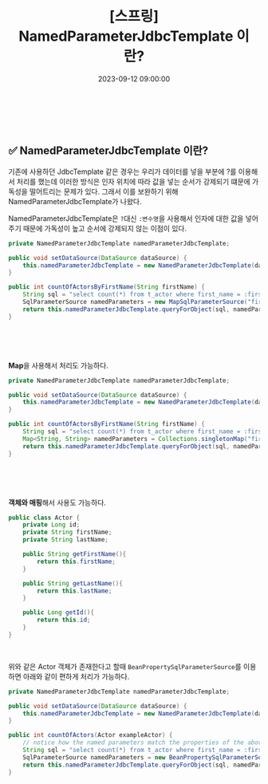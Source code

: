 ﻿---
permalink: /2023-09-12-NamedParameterJdbcTemplate 이란/
published: true
title: "[스프링] NamedParameterJdbcTemplate 이란?"
date: 2023-09-12 09:00:00
toc: true
toc_sticky: true
toc_label: "NamedParameterJdbcTemplate 이란?"
categories:
- Spring
tags:
- Spring
---

<br><br>






## ✅ NamedParameterJdbcTemplate 이란?

기존에 사용하던 JdbcTemplate 같은 경우는 우리가 데이터를 넣을 부분에 ?를 이용해서 처리를 했는데 이러한 방식은 인자 위치에 따라 값을 넣는 순서가 강제되기 떄문에 가독성을 떨어트리는 문제가 있다. 그래서 이를 보완하기 위해 NamedParameterJdbcTemplate가 나왔다.

NamedParameterJdbcTemplate은 `?`대신 `:변수명`을 사용해서 인자에 대한 값을 넣어주기 때문에 가독성이 높고 순서에 강제되지 않는 이점이 있다.

```java
private NamedParameterJdbcTemplate namedParameterJdbcTemplate;

public void setDataSource(DataSource dataSource) {
	this.namedParameterJdbcTemplate = new NamedParameterJdbcTemplate(dataSource);
}

public int countOfActorsByFirstName(String firstName) {
	String sql = "select count(*) from t_actor where first_name = :first_name";
	SqlParameterSource namedParameters = new MapSqlParameterSource("first_name", firstName);
	return this.namedParameterJdbcTemplate.queryForObject(sql, namedParameters, Integer.class);
}
```

<br><br><Br>

**Map**을 사용해서 처리도 가능하다.

```java
private NamedParameterJdbcTemplate namedParameterJdbcTemplate;

public void setDataSource(DataSource dataSource) {
	this.namedParameterJdbcTemplate = new NamedParameterJdbcTemplate(dataSource);
}

public int countOfActorsByFirstName(String firstName) {
	String sql = "select count(*) from t_actor where first_name = :first_name";
	Map<String, String> namedParameters = Collections.singletonMap("first_name", firstName);
	return this.namedParameterJdbcTemplate.queryForObject(sql, namedParameters, Integer.class);
}
```

<br><br><br>

**객체와 매핑**해서 사용도 가능하다.
```java
public class Actor {
	private Long id;
	private String firstName;
	private String lastName;

	public String getFirstName(){
		return this.firstName;
	}

	public String getLastName(){
		return this.lastName;
	}

	public Long getId(){
		return this.id;
	}
}
```

<br>

위와 같은 Actor 객체가 존재한다고 할때 `BeanPropertySqlParameterSource`를 이용하면 아래와 같이 편하게 처리가 가능하다.

```java
private NamedParameterJdbcTemplate namedParameterJdbcTemplate;

public void setDataSource(DataSource dataSource) {
	this.namedParameterJdbcTemplate = new NamedParameterJdbcTemplate(dataSource);
}

public int countOfActors(Actor exampleActor) {
	// notice how the named parameters match the properties of the above 'Actor' class
	String sql = "select count(*) from t_actor where first_name = :firstName and last_name = :lastName";
	SqlParameterSource namedParameters = new BeanPropertySqlParameterSource(exampleActor);
	return this.namedParameterJdbcTemplate.queryForObject(sql, namedParameters, Integer.class);
}
```

<br><br><br>






